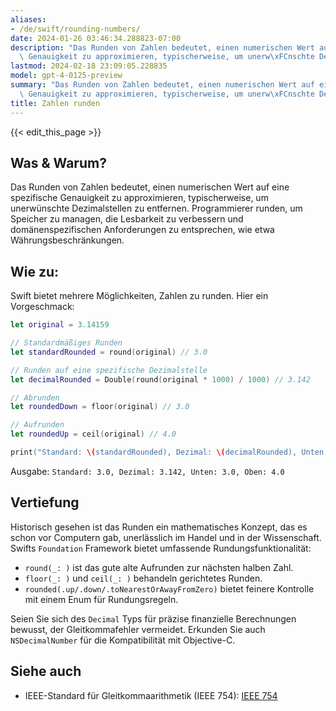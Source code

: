 ```yaml
---
aliases:
- /de/swift/rounding-numbers/
date: 2024-01-26 03:46:34.288823-07:00
description: "Das Runden von Zahlen bedeutet, einen numerischen Wert auf eine spezifische\
  \ Genauigkeit zu approximieren, typischerweise, um unerw\xFCnschte Dezimalstellen\u2026"
lastmod: 2024-02-18 23:09:05.228835
model: gpt-4-0125-preview
summary: "Das Runden von Zahlen bedeutet, einen numerischen Wert auf eine spezifische\
  \ Genauigkeit zu approximieren, typischerweise, um unerw\xFCnschte Dezimalstellen\u2026"
title: Zahlen runden
---
```


{{< edit_this_page >}}

## Was & Warum?

Das Runden von Zahlen bedeutet, einen numerischen Wert auf eine spezifische Genauigkeit zu approximieren, typischerweise, um unerwünschte Dezimalstellen zu entfernen. Programmierer runden, um Speicher zu managen, die Lesbarkeit zu verbessern und domänenspezifischen Anforderungen zu entsprechen, wie etwa Währungsbeschränkungen.

## Wie zu:

Swift bietet mehrere Möglichkeiten, Zahlen zu runden. Hier ein Vorgeschmack:

```Swift
let original = 3.14159

// Standardmäßiges Runden
let standardRounded = round(original) // 3.0

// Runden auf eine spezifische Dezimalstelle
let decimalRounded = Double(round(original * 1000) / 1000) // 3.142

// Abrunden
let roundedDown = floor(original) // 3.0

// Aufrunden
let roundedUp = ceil(original) // 4.0

print("Standard: \(standardRounded), Dezimal: \(decimalRounded), Unten: \(roundedDown), Oben: \(roundedUp)")
```

Ausgabe: `Standard: 3.0, Dezimal: 3.142, Unten: 3.0, Oben: 4.0`

## Vertiefung

Historisch gesehen ist das Runden ein mathematisches Konzept, das es schon vor Computern gab, unerlässlich im Handel und in der Wissenschaft. Swifts `Foundation` Framework bietet umfassende Rundungsfunktionalität:

- `round(_: )` ist das gute alte Aufrunden zur nächsten halben Zahl.
- `floor(_: )` und `ceil(_: )` behandeln gerichtetes Runden.
- `rounded(.up/.down/.toNearestOrAwayFromZero)` bietet feinere Kontrolle mit einem Enum für Rundungsregeln.

Seien Sie sich des `Decimal` Typs für präzise finanzielle Berechnungen bewusst, der Gleitkommafehler vermeidet. Erkunden Sie auch `NSDecimalNumber` für die Kompatibilität mit Objective-C.

## Siehe auch

- IEEE-Standard für Gleitkommaarithmetik (IEEE 754): [IEEE 754](https://ieeexplore.ieee.org/document/4610935)
